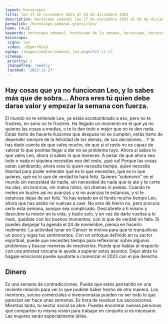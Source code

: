 ```yaml
---
layout: horoscopos
title: leo 27 de noviembre 2023 al 03 de diciembre 2023 
description: Horóscopo semanal leo 27 de noviembre 2023 al 03 de diciembre 2023. Hay cosas que ya no funcionan Leo, y lo sabes más que de sobra… Ahora eres tú quien debe darse valor y empezar la semana con fuerza.
permalink: /horoscopo-semanal-gratis/leo/
home: FALSE
keywords: horóscopo semanal, horóscopo de la semana, horóscopo, horóscopo gratis,horóscopos, horóscopo esperanza gracia, horoscopos leo la semana, horóscopos gratis, Tarot, Astrologia, Zodíaco, leo, horoscopo gratis, semanal
horoscopo:
 signo: leo
 video: -DQpmrrAIeU
ogimg: /images/zodiac/semanal_leo.png#2023-11-27
sitemap:
 priority: 1
 changefreq: 'weekly'
 lastmod: '2023-11-27'
---
```




## Hay cosas que ya no funcionan Leo, y lo sabes más que de sobra… Ahora eres tú quien debe darse valor y empezar la semana con fuerza.

El mundo no te entiende Leo, ya estás acostumbrado a eso, pero no te frustres, en serio no te frustres. Ha llegado un momento en el que ya no quieres las cosas a medias, o te lo dan todo o mejor que no te den nada. Estás harto de hacerte ilusiones que después no se cumplen, estás harto de depender siempre de la felicidad de los demás, de sus decisiones… Y te has dado cuenta de que vales mucho, de que si el resto no es capaz de valorar lo que podrías llegar a dar no es problema tuyo. Ahora sí sabes lo que vales Leo, ahora sí sabes lo que mereces. A pesar de que ahora sea todo o nada ni siquiera necesitas eso del resto, ¡qué va! Porque las cosas están cambiando, ahora eres tú quien necesita tiempo, quien necesita libertad para poder entender qué es lo que necesitas, qué es lo que quieres, qué es lo que de verdad te hará feliz. Quieres “sobrevivir” en el mundo sin necesidad de nadie, sin necesidad de nada que te ate y te corte las alas, sin broncas, sin malos rollos, sin dramas ni peleas. Cuando te metes en bucles así no avanzas y si no avanzas te estancas, y si te estancas dejas de ser feliz. Ya has estado en el fondo mucho tiempo Leo, ahora que has salido no vuelvas a caer. No eres de hierro no, pero procura serlo esta semana, aunque sea complicado. Descúbrete a ti mismo y descubre tu misión en la vida, y hazlo solo, y en vez de darle vueltas a lo malo, quédate con los buenos momentos, con lo que de verdad no falla.
Si puedes despejar tu agenda el 24 de noviembre, piensa en hacerlo realmente. La actividad lunar en Cáncer te motiva para que te tranquilices un poco y sigas tus sentimientos. Con un enfoque definido en tu sector espiritual, puede que necesites tiempo para reflexionar sobre algunos problemas y buscar maneras de resolverlos. Puede que hablar al respecto con una amistad cercana te ayude a superar estos asuntos. Dejar atrás tu bagaje emocional puede ayudarte a comenzar el 2023 con el pie derecho.

## Dinero

Es una semana de contradicciones. Puede que estés pensando en una reciente relación para ver lo que pudiste haber hecho de otra manera. Los mentores, socios comerciales e inversionistas pueden no ser todo lo que parecían ser hace unas semanas. Es hora de revaluar tus asociaciones. Mientras tanto, tu sector social se abre. Puedes encontrar nuevas personas que comparten tu misma visión para trabajar en conjunto si es necesario. Las mujeres serán especialmente útiles.